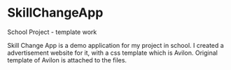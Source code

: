 # SkillChangeApp
School Project - template work

Skill Change App is a demo application for my project in school. I created a advertisement website for it, with a css template which is Avilon.
Original template of Avilon is attached to the files.
